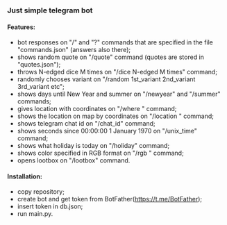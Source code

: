 ### Just simple telegram bot

#### Features:
- bot responses on "/" and "?" commands that are specified in the file "commands.json" (answers also there);
- shows random quote on "/quote" command (quotes are stored in "quotes.json");
- throws N-edged dice M times on "/dice N-edged M times" command;
- randomly chooses variant on "/random 1st_variant 2nd_variant 3rd_variant etc";
- shows days until New Year and summer on "/newyear" and "/summer" commands;
- gives location with coordinates on "/where <location>" command;
- shows the location on map by coordinates on "/location <latitude> <longitude>" command;
- shows telegram chat id on "/chat_id" command;
- shows seconds since 00:00:00 1 January 1970 on "/unix_time" command;
- shows what holiday is today on "/holiday" command;
- shows color specified in RGB format on "/rgb <Red> <Green> <Blue>" command;
- opens lootbox on "/lootbox" command.

#### Installation:
- copy repository;
- create bot and get token from BotFather(https://t.me/BotFather);
- insert token in db.json;
- run main.py.
